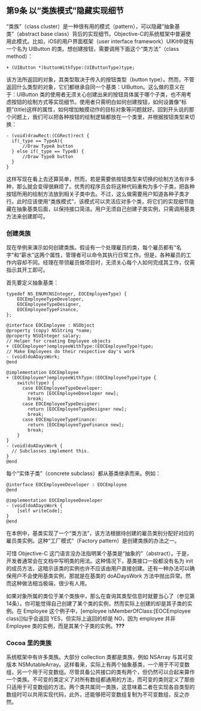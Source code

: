 ## 第9条 以“类族模式”隐藏实现细节

“类族”（class cluster）是一种很有用的模式（pattern），可以隐藏“抽象基类”（abstract base class）背后的实现细节。Objective-C的系统框架中普遍使用此模式。比如，iOS的用户界面框架（user interface framework）UIKit中就有一个名为 UIButton 的类。想创建按钮，需要调用下面这个“类方法”（class method）：

```
+ (UIButton *)buttonWithType:(UIButtonType)type;
```

该方法所返回的对象，其类型取决于传入的按钮类型（button type）。然而，不管返回什么类型的对象，它们都继承自同一个基类：UIButton。这么做的意义在于：UIButton 类的使用者无须关心创建出来的按钮具体属于哪个子类，也不用考虑按钮的绘制方式等实现细节。使用者只需明白如何创建按钮，如何设置像“标题”(title)这样的属性，如何增加触摸动作的目标对象等问题就好。回到开头说的那个问题上，我们可以把各种按钮的绘制逻辑都放在一个类里，并根据按钮类型来切换：

```
- (void)drawRect:(CGRect)rect {
  if(_type == TypeA){
      //Draw TypeA button
  } else if(_type == TypeB) {
      //Draw TypeB button
  }
}
```

这样写现在看上去还算简单，然而，若是需要依按钮类型来切换的绘制方法有许多种，那么就会变得很麻烦了。优秀的程序员会将这种代码重构为多个子类，把各种按钮所用的绘制方法放到相关子类中去。不过，这么做需要用户知道各种子类才行。此时应该使用“类族模式”，该模式可以灵活应对多个类，将它们的实现细节隐藏在抽象基类后面，以保持接口简洁。用户无须自己创建子类实例，只需调用基类方法来创建即可。

### 创建类族

现在举例来演示如何创建类族。假设有一个处理雇员的类，每个雇员都有“名字”和“薪水”这两个属性，管理者可以命令其执行日常工作。但是，各种雇员的工作内容却不同。经理在带领雇员做项目时，无须关心每个人如何完成其工作，仅需指示其开工即可。

首先要定义抽象基类：

```
typedef NS_ENUM(NSInteger, EOCEmployeeType) {
    EOCEmployeeTypeDeveloper,
    EOCEmployeeTypeDesigner,
    EOCEmployeeTypeFinance,
};

@interface EOCEmployee : NSObject
@property (copy) NSString *name;
@property NSUInteger salary;
// Helper for creating Employee objects
+ (EOCEmployee*)employeeWithType:(EOCEmployeeType)type;
// Make Employees do their respective day's work
- (void)doADaysWork;
@end

@implementation EOCEmployee
+ (EOCEmployee*)employeeWithType:(EOCEmployeeType)type {
    switch(type) {
      case EOCEmployeeTypeDeveloper:
        return [EOCEmployeeDeveloper new];
        break;
      case EOCEmployeeTypeDesigner:
        return [EOCEmployeeTypeDesigner new];
        break;
      case EOCEmployeeTypeFinance:
        return [EOCEmployeeTypeFinance new];
        break;
    }
}
- (void)doADaysWork {
  // Subclasses implement this.
}
@end
```

每个“实体子类”（concrete subclass）都从基类继承而来。例如：

```
@interface EOCEmployeeDeveloper : EOCEmployee
@end

@implementation EOCEmployeeDeveloper
- (void)doADaysWork {
    [self writeCode];
}
@end
```
在本例中，基类实现了一个“类方法”，该方法根据待创建的雇员类别分配好对应的雇员类实例。这种“工厂模式”（Factory pattern）是创建类族的办法之一。

可惜 Objective-C 这门语言没办法指明某个基类是“抽象的”（abstract）。于是，开发者通常会在文档中写明类的用法。这种情况下，基类接口一般都没有名为 init 的成员方法，这暗示该类的实例也许不应该由用户直接创建。还有一种办法可以确保用户不会使用基类实例，那就是在基类的 doADaysWork 方法中抛出异常。然而这种做法相当极端，很少有人用。

如果对象所属的类位于某个类族中，那么在查询其类型信息时就要当心了（参见第14条）。你可能觉得自己创建了某个类的实例，然而实际上创建的却是其子类的实例。在 Employee 这个例子中，[employee isMemberOfClass:[EOCEmployee class]]似乎会返回 YES，但实际上返回的却是 NO，因为 employee 并非 Employee 类的实例，而是其某个子类的实例。**???**

### Cocoa 里的类族

系统框架中有许多类族。大部分 collection 类都是类族，例如 NSArray 与其可变版本 NSMutableArray。这样看来，实际上有两个抽象基类，一个用于不可变数组，另一个用于可变数组。尽管具备公共接口的类有两个，但仍然可以合起来算作一个类族。不可变的类定义了对所有数组都通用的方法，而可变的类则定义了那些只适用于可变数组的方法。两个类共属同一类族，这意味着二者在实现各自类型的数组时可以共用实现代码，此外，还能够把可变数组复制为不可变数组，反之亦然。






